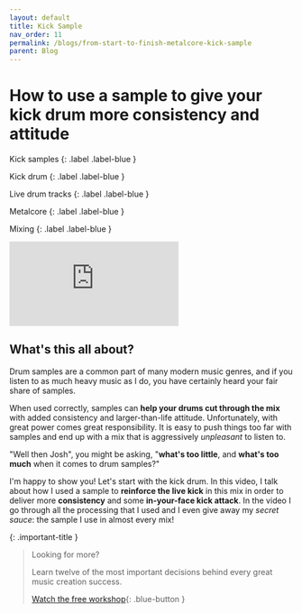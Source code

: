 ```yaml
---
layout: default
title: Kick Sample
nav_order: 11
permalink: /blogs/from-start-to-finish-metalcore-kick-sample
parent: Blog
---
```


# How to use a sample to give your kick drum more consistency and attitude

Kick samples
{: .label .label-blue }

Kick drum
{: .label .label-blue }

Live drum tracks
{: .label .label-blue }

Metalcore
{: .label .label-blue }

Mixing
{: .label .label-blue }

<div class="video-container">
  <iframe src="https://www.youtube-nocookie.com/embed/yGdIbiSy96k?rel=0" title="YouTube video player" frameborder="0" allow="accelerometer; autoplay; clipboard-write; encrypted-media; gyroscope; picture-in-picture" allowfullscreen></iframe>
</div>

## What's this all about?

Drum samples are a common part of many modern music genres, and if you listen to as much heavy music as I do, you have certainly heard your fair share of samples.

When used correctly, samples can **help your drums cut through the mix** with added consistency and larger-than-life attitude. Unfortunately, with great power comes great responsibility. It is easy to push things too far with samples and end up with a mix that is aggressively _unpleasant_ to listen to.

"Well then Josh", you might be asking, "**what's too little**, and **what's too much** when it comes to drum samples?"

I'm happy to show you! Let's start with the kick drum. In this video, I talk about how I used a sample to **reinforce the live kick** in this mix in order to deliver more **consistency** and some **in-your-face kick attack**. In the video I go through all the processing that I used and I even give away my _secret sauce_: the sample I use in almost every mix!

{: .important-title }
> Looking for more?
>
> Learn twelve of the most important decisions behind every great music creation success.
>
> [Watch the free workshop](/workshop){: .blue-button }
